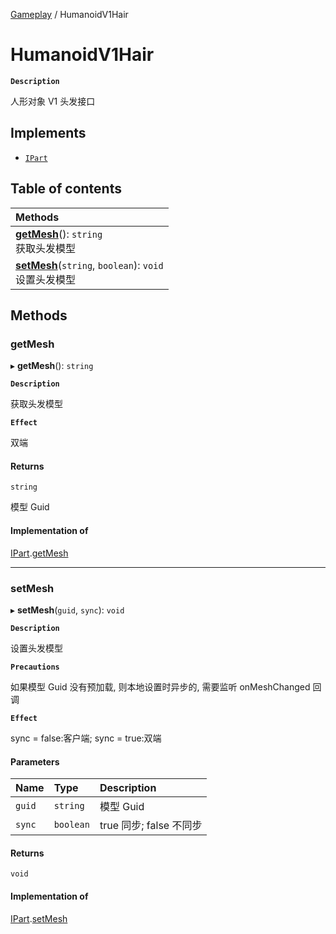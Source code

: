 [Gameplay](../modules/Gameplay.Gameplay.md) / HumanoidV1Hair

# HumanoidV1Hair <Badge type="tip" text="Class" />

**`Description`**

人形对象 V1 头发接口

## Implements

- [`IPart`](../interfaces/Gameplay.Gameplay.IPart.md)

## Table of contents

| Methods                                                                                                   |
| :-------------------------------------------------------------------------------------------------------- |
| **[getMesh](Gameplay.Gameplay.HumanoidV1Hair.md#getmesh)**(): `string` <br> 获取头发模型                  |
| **[setMesh](Gameplay.Gameplay.HumanoidV1Hair.md#setmesh)**(`string`, `boolean`): `void` <br> 设置头发模型 |

## Methods

### getMesh

▸ **getMesh**(): `string`

**`Description`**

获取头发模型

**`Effect`**

双端

#### Returns

`string`

模型 Guid

#### Implementation of

[IPart](../interfaces/Gameplay.Gameplay.IPart.md).[getMesh](../interfaces/Gameplay.Gameplay.IPart.md#getmesh)

---

### setMesh

▸ **setMesh**(`guid`, `sync`): `void`

**`Description`**

设置头发模型

**`Precautions`**

如果模型 Guid 没有预加载, 则本地设置时异步的, 需要监听 onMeshChanged 回调

**`Effect`**

sync = false:客户端;
sync = true:双端

#### Parameters

| Name   | Type      | Description             |
| :----- | :-------- | :---------------------- |
| `guid` | `string`  | 模型 Guid               |
| `sync` | `boolean` | true 同步; false 不同步 |

#### Returns

`void`

#### Implementation of

[IPart](../interfaces/Gameplay.Gameplay.IPart.md).[setMesh](../interfaces/Gameplay.Gameplay.IPart.md#setmesh)

